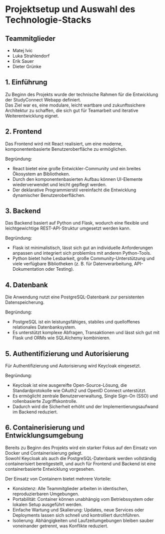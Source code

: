 # Projektsetup und Auswahl des Technologie-Stacks

## Teammitglieder
- Matej Ivic
- Luka Strahlendorf
- Erik Sauer
- Dieter Grünke

## 1. Einführung
Zu Beginn des Projekts wurde der technische Rahmen für die Entwicklung der StudyConnect Webapp definiert.  
Das Ziel war es, eine modulare, leicht wartbare und zukunftssichere Architektur zu schaffen, die sich gut für Teamarbeit und iterative Weiterentwicklung eignet.

## 2. Frontend
Das Frontend wird mit React realisiert, um eine moderne, komponentenbasierte Benutzeroberfläche zu ermöglichen.  

Begründung:
- React bietet eine große Entwickler-Community und ein breites Ökosystem an Bibliotheken.  
- Durch den komponentenbasierten Aufbau können UI-Elemente wiederverwendet und leicht gepflegt werden.  
- Der deklarative Programmierstil vereinfacht die Entwicklung dynamischer Benutzeroberflächen.  

## 3. Backend
Das Backend basiert auf Python und Flask, wodurch eine flexible und leichtgewichtige REST-API-Struktur umgesetzt werden kann.  

Begründung:
- Flask ist minimalistisch, lässt sich gut an individuelle Anforderungen anpassen und integriert sich problemlos mit anderen Python-Tools.  
- Python bietet hohe Lesbarkeit, große Community-Unterstützung und viele verfügbare Bibliotheken (z. B. für Datenverarbeitung, API-Dokumentation oder Testing).  

## 4. Datenbank
Die Anwendung nutzt eine PostgreSQL-Datenbank zur persistenten Datenspeicherung.  

Begründung:
- PostgreSQL ist ein leistungsfähiges, stabiles und quelloffenes relationales Datenbanksystem.  
- Es unterstützt komplexe Abfragen, Transaktionen und lässt sich gut mit Flask und ORMs wie SQLAlchemy kombinieren.  

## 5. Authentifizierung und Autorisierung
Für Authentifizierung und Autorisierung wird Keycloak eingesetzt.  

Begründung:
- Keycloak ist eine ausgereifte Open-Source-Lösung, die Standardprotokolle wie OAuth2 und OpenID Connect unterstützt.  
- Es ermöglicht zentrale Benutzerverwaltung, Single Sign-On (SSO) und rollenbasierte Zugriffskontrolle.  
- Dadurch wird die Sicherheit erhöht und der Implementierungsaufwand im Backend reduziert.  

## 6. Containerisierung und Entwicklungsumgebung
Bereits zu Beginn des Projekts wird ein starker Fokus auf den Einsatz von Docker und Containerisierung gelegt.  
Sowohl Keycloak als auch die PostgreSQL-Datenbank werden vollständig containerisiert bereitgestellt, und auch für Frontend und Backend ist eine containerbasierte Entwicklung vorgesehen.

Der Einsatz von Containern bietet mehrere Vorteile:
- Konsistenz: Alle Teammitglieder arbeiten in identischen, reproduzierbaren Umgebungen.  
- Portabilität: Container können unabhängig vom Betriebssystem oder lokalen Setup ausgeführt werden.  
- Einfache Wartung und Skalierung: Updates, neue Services oder Deployments lassen sich schnell und kontrolliert durchführen.  
- Isolierung: Abhängigkeiten und Laufzeitumgebungen bleiben sauber voneinander getrennt, was Konflikte reduziert.
